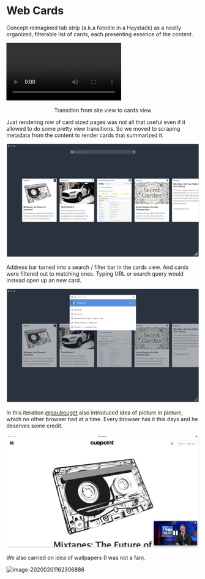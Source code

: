 



# Web Cards



Concept reimagined tab strip (a.k.a Needle in a Haystack) as a neatly organized, filterable list of cards, each presenting essence of the content. 



<video autoplay="true" loop="true" src="./ElatedDistantDrever.mp4"></video>

<center>Transition from site view to cards view</center>



Just rendering row of card sized pages was not all that useful even if it allowed to do some pretty view transitions. So we moved to scraping metadata from the content to render cards that summarized it.



![image-20200201162244124](image-20200201162244124.png)



Address bar turned into a search / filter bar in the cards view. And cards were filtered out to matching ones. Typing URL or search query would instead open up an new card.



![image-20200201162352842](image-20200201162352842.png)



In this iteration [@paulrouget][] also introduced idea of picture in picture, which no other browser had at a time. Every browser has it this days and he deserves some credit.



![image-20200201162454441](image-20200201162454441.png)



We also carried on idea of wallpapers (I was not a fan).



![image-20200201162306886](image-20200201162306886.png)





[@paulrouget]:https://github.com/paulrouget

